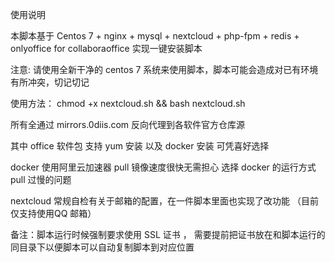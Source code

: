 使用说明

本脚本基于 Centos 7 + nginx + mysql + nextcloud + php-fpm + redis + onlyoffice for collaboraoffice 实现一键安装脚本

注意: 请使用全新干净的 centos 7 系统来使用脚本，脚本可能会造成对已有环境有所冲突，切记切记

使用方法： chmod +x nextcloud.sh && bash nextcloud.sh

所有全通过 mirrors.0diis.com 反向代理到各软件官方仓库源

其中 office 软件包 支持 yum 安装 以及 docker 安装 可凭喜好选择

docker 使用阿里云加速器 pull 镜像速度很快无需担心 选择 docker 的运行方式 pull 过慢的问题

nextcloud 常规自检有关于邮箱的配置，在一件脚本里面也实现了改功能 （目前仅支持使用QQ 邮箱）

备注：脚本运行时候强制要求使用 SSL 证书 ， 需要提前把证书放在和脚本运行的同目录下以便脚本可以自动复制脚本到对应位置

